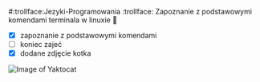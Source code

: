  #:trollface:Jezyki-Programowania :trollface:
Zapoznanie z podstawowymi komendami terminala w linuxie :poop:
          
          
- [x] zapoznanie z podstawowymi komendami
- [ ] koniec zajeć
- [x] dodane zdjęcie kotka

![Image of Yaktocat](https://octodex.github.com/images/yaktocat.png)



